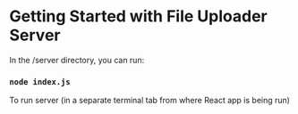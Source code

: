 # Getting Started with File Uploader Server

In the /server directory, you can run:

### `node index.js`

To run server (in a separate terminal tab from where React app is being run)

